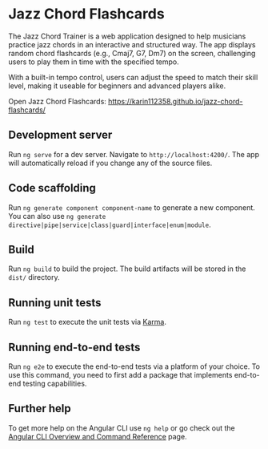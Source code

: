 # Jazz Chord Flashcards

The Jazz Chord Trainer is a web application designed to help musicians practice jazz chords in an interactive and structured way. The app displays random chord flashcards (e.g., Cmaj7, G7, Dm7) on the screen, challenging users to play them in time with the specified tempo.

With a built-in tempo control, users can adjust the speed to match their skill level, making it useable for beginners and advanced players alike.

Open Jazz Chord Flashcards: https://karin112358.github.io/jazz-chord-flashcards/

## Development server

Run `ng serve` for a dev server. Navigate to `http://localhost:4200/`. The app will automatically reload if you change any of the source files.

## Code scaffolding

Run `ng generate component component-name` to generate a new component. You can also use `ng generate directive|pipe|service|class|guard|interface|enum|module`.

## Build

Run `ng build` to build the project. The build artifacts will be stored in the `dist/` directory.

## Running unit tests

Run `ng test` to execute the unit tests via [Karma](https://karma-runner.github.io).

## Running end-to-end tests

Run `ng e2e` to execute the end-to-end tests via a platform of your choice. To use this command, you need to first add a package that implements end-to-end testing capabilities.

## Further help

To get more help on the Angular CLI use `ng help` or go check out the [Angular CLI Overview and Command Reference](https://angular.io/cli) page.
